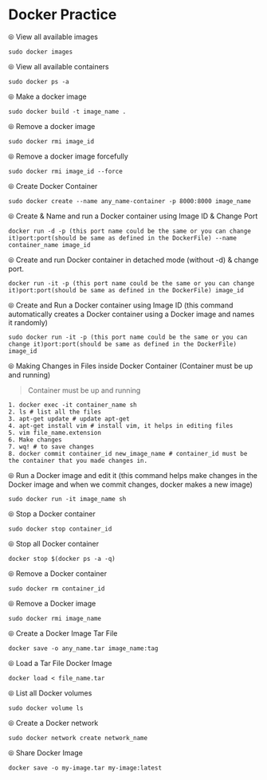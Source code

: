 # Docker Practice

⦾ View all available images
```
sudo docker images
```

⦾ View all available containers
```
sudo docker ps -a
```

⦾ Make a docker image 
```
sudo docker build -t image_name .
```

⦾ Remove a docker image 
```
sudo docker rmi image_id
```

⦾ Remove a docker image forcefully 
```
sudo docker rmi image_id --force
```

⦾ Create Docker Container
```
sudo docker create --name any_name-container -p 8000:8000 image_name
```

⦾ Create & Name and run a Docker container using Image ID & Change Port
```
docker run -d -p (this port name could be the same or you can change it)port:port(should be same as defined in the DockerFile) --name container_name image_id
```

⦾ Create and run Docker container in detached mode (without -d) & change port.
```
docker run -it -p (this port name could be the same or you can change it)port:port(should be same as defined in the DockerFile) image_id
```

⦾ Create and Run a Docker container using Image ID (this command automatically creates a Docker container using a Docker image and names it randomly)
```
sudo docker run -it -p (this port name could be the same or you can change it)port:port(should be same as defined in the DockerFile) image_id
```

⦾ Making Changes in Files inside Docker Container (Container must be up and running)
> Container must be up and running
```
1. docker exec -it container_name sh
2. ls # list all the files
3. apt-get update # update apt-get
4. apt-get install vim # install vim, it helps in editing files
5. vim file_name.extension
6. Make changes
7. wq! # to save changes
8. docker commit container_id new_image_name # container_id must be the container that you made changes in.
```


⦾ Run a Docker image and edit it (this command helps make changes in the Docker image and when we commit changes, docker makes a new image)
```
sudo docker run -it image_name sh
```

⦾ Stop a Docker container
```
sudo docker stop container_id
```

⦾ Stop all Docker container
```
docker stop $(docker ps -a -q)
```

⦾ Remove a Docker container
```
sudo docker rm container_id
```

⦾ Remove a Docker image
```
sudo docker rmi image_name
```

⦾ Create a Docker Image Tar File
```
docker save -o any_name.tar image_name:tag
```

⦾ Load a Tar File Docker Image
```
docker load < file_name.tar
```


⦾ List all Docker volumes
```
sudo docker volume ls
```

⦾ Create a Docker network
```
sudo docker network create network_name
```

⦾ Share Docker Image
```
docker save -o my-image.tar my-image:latest
```


